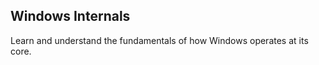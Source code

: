 

<h2>Windows Internals</h2>
<p>Learn and understand the fundamentals of how Windows operates at its core.</p>

